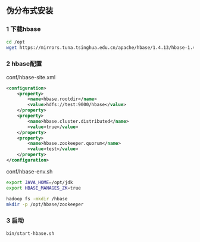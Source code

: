 ## 伪分布式安装



### 1 下载hbase

```bash
cd /opt
wget https://mirrors.tuna.tsinghua.edu.cn/apache/hbase/1.4.13/hbase-1.4.13-bin.tar.gz
```



### 2 hbase配置

conf/hbase-site.xml

```xml
<configuration>
	<property>
		<name>hbase.rootdir</name>
		<value>hdfs://test:9000/hbase</value>
	</property>    
	<property>
		<name>hbase.cluster.distributed</name>
		<value>true</value>
	</property>
	<property>
		<name>hbase.zookeeper.quorum</name>
		<value>test</value>
	</property>
</configuration>
```



conf/hbase-env.sh

```bash
export JAVA_HOME=/opt/jdk
export HBASE_MANAGES_ZK=true
```



```bash
hadoop fs -mkdir /hbase
mkdir -p /opt/hbase/zookeeper
```



### 3 启动

```bash
bin/start-hbase.sh
```



